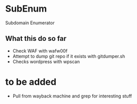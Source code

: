 # SubEnum
Subdomain Enumerator

## What this do so far 

* Check WAF with wafw00f 
* Attempt to dump git repo if it exists with gitdumper.sh
* Checks wordpress with wpscan

# to be added

* Pull from wayback machine and grep for interesting stuff
